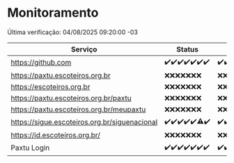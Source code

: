# Monitoramento

Última verificação: 04/08/2025 09:20:00 -03

|Serviço|Status|Últimas 24h|
|---|---|---|
|https://github.com|<span title="2025-07-28: OK=22">✔️</span><span title="2025-07-29: OK=22">✔️</span><span title="2025-07-30: OK=23">✔️</span><span title="2025-07-31: OK=23">✔️</span><span title="2025-08-01: OK=22">✔️</span><span title="2025-08-02: OK=23">✔️</span><span title="2025-08-03: OK=11">✔️</span>|<span title="03/08/2025 10:26:00 -03 : 200">✔️</span><span title="03/08/2025 11:08:00 -03 : 200">✔️</span><span title="03/08/2025 12:09:00 -03 : 200">✔️</span><span title="03/08/2025 13:11:00 -03 : 200">✔️</span><span title="03/08/2025 14:09:00 -03 : 200">✔️</span><span title="03/08/2025 15:13:00 -03 : 200">✔️</span><span title="03/08/2025 16:08:00 -03 : 200">✔️</span><span title="03/08/2025 17:11:00 -03 : 200">✔️</span><span title="03/08/2025 18:09:00 -03 : 200">✔️</span><span title="03/08/2025 19:09:00 -03 : 200">✔️</span><span title="03/08/2025 20:09:00 -03 : 200">✔️</span><span title="03/08/2025 21:58:00 -03 : 200">✔️</span><span title="04/08/2025 00:10:00 -03 : 200">✔️</span><span title="04/08/2025 01:48:00 -03 : 200">✔️</span><span title="04/08/2025 02:29:00 -03 : 200">✔️</span><span title="04/08/2025 03:22:00 -03 : 200">✔️</span><span title="04/08/2025 04:20:00 -03 : 200">✔️</span><span title="04/08/2025 05:16:00 -03 : 200">✔️</span><span title="04/08/2025 06:20:00 -03 : 200">✔️</span><span title="04/08/2025 07:13:00 -03 : 200">✔️</span><span title="04/08/2025 08:10:00 -03 : 200">✔️</span><span title="04/08/2025 09:20:00 -03 : 200">✔️</span>|
|https://paxtu.escoteiros.org.br|<span title="2025-07-28: Falhas=22">❌</span><span title="2025-07-29: Falhas=22">❌</span><span title="2025-07-30: Falhas=23">❌</span><span title="2025-07-31: Falhas=23">❌</span><span title="2025-08-01: Falhas=22">❌</span><span title="2025-08-02: Falhas=23">❌</span><span title="2025-08-03: Falhas=11">❌</span>|<span title="03/08/2025 10:26:00 -03 : 403">❌</span><span title="03/08/2025 11:08:00 -03 : 403">❌</span><span title="03/08/2025 12:09:00 -03 : 403">❌</span><span title="03/08/2025 13:11:00 -03 : 403">❌</span><span title="03/08/2025 14:09:00 -03 : 403">❌</span><span title="03/08/2025 15:13:00 -03 : 403">❌</span><span title="03/08/2025 16:08:00 -03 : 403">❌</span><span title="03/08/2025 17:11:00 -03 : 403">❌</span><span title="03/08/2025 18:09:00 -03 : 403">❌</span><span title="03/08/2025 19:09:00 -03 : 403">❌</span><span title="03/08/2025 20:09:00 -03 : 403">❌</span><span title="03/08/2025 21:58:00 -03 : 403">❌</span><span title="04/08/2025 00:10:00 -03 : 403">❌</span><span title="04/08/2025 01:48:00 -03 : 403">❌</span><span title="04/08/2025 02:29:00 -03 : 403">❌</span><span title="04/08/2025 03:22:00 -03 : 403">❌</span><span title="04/08/2025 04:20:00 -03 : 403">❌</span><span title="04/08/2025 05:16:00 -03 : 403">❌</span><span title="04/08/2025 06:20:00 -03 : 403">❌</span><span title="04/08/2025 07:13:00 -03 : 403">❌</span><span title="04/08/2025 08:10:00 -03 : 403">❌</span><span title="04/08/2025 09:20:00 -03 : 403">❌</span>|
|https://escoteiros.org.br|<span title="2025-07-28: Falhas=22">❌</span><span title="2025-07-29: Falhas=22">❌</span><span title="2025-07-30: Falhas=23">❌</span><span title="2025-07-31: Falhas=23">❌</span><span title="2025-08-01: Falhas=22">❌</span><span title="2025-08-02: Falhas=23">❌</span><span title="2025-08-03: Falhas=11">❌</span>|<span title="03/08/2025 10:26:00 -03 : 403">❌</span><span title="03/08/2025 11:08:00 -03 : 403">❌</span><span title="03/08/2025 12:09:00 -03 : 403">❌</span><span title="03/08/2025 13:11:00 -03 : 403">❌</span><span title="03/08/2025 14:09:00 -03 : 403">❌</span><span title="03/08/2025 15:13:00 -03 : 403">❌</span><span title="03/08/2025 16:08:00 -03 : 403">❌</span><span title="03/08/2025 17:11:00 -03 : 403">❌</span><span title="03/08/2025 18:09:00 -03 : 403">❌</span><span title="03/08/2025 19:09:00 -03 : 403">❌</span><span title="03/08/2025 20:09:00 -03 : 403">❌</span><span title="03/08/2025 21:58:00 -03 : 403">❌</span><span title="04/08/2025 00:10:00 -03 : 403">❌</span><span title="04/08/2025 01:48:00 -03 : 403">❌</span><span title="04/08/2025 02:29:00 -03 : 403">❌</span><span title="04/08/2025 03:22:00 -03 : 403">❌</span><span title="04/08/2025 04:20:00 -03 : 403">❌</span><span title="04/08/2025 05:16:00 -03 : 403">❌</span><span title="04/08/2025 06:20:00 -03 : 403">❌</span><span title="04/08/2025 07:13:00 -03 : 403">❌</span><span title="04/08/2025 08:10:00 -03 : 403">❌</span><span title="04/08/2025 09:20:00 -03 : 403">❌</span>|
|https://paxtu.escoteiros.org.br/paxtu|<span title="2025-07-28: Falhas=22">❌</span><span title="2025-07-29: Falhas=22">❌</span><span title="2025-07-30: Falhas=23">❌</span><span title="2025-07-31: Falhas=23">❌</span><span title="2025-08-01: Falhas=22">❌</span><span title="2025-08-02: Falhas=23">❌</span><span title="2025-08-03: Falhas=11">❌</span>|<span title="03/08/2025 10:26:00 -03 : 403">❌</span><span title="03/08/2025 11:08:00 -03 : 403">❌</span><span title="03/08/2025 12:09:00 -03 : 403">❌</span><span title="03/08/2025 13:11:00 -03 : 403">❌</span><span title="03/08/2025 14:09:00 -03 : 403">❌</span><span title="03/08/2025 15:13:00 -03 : 403">❌</span><span title="03/08/2025 16:08:00 -03 : 403">❌</span><span title="03/08/2025 17:11:00 -03 : 403">❌</span><span title="03/08/2025 18:09:00 -03 : 403">❌</span><span title="03/08/2025 19:09:00 -03 : 403">❌</span><span title="03/08/2025 20:09:00 -03 : 403">❌</span><span title="03/08/2025 21:58:00 -03 : 403">❌</span><span title="04/08/2025 00:10:00 -03 : 403">❌</span><span title="04/08/2025 01:48:00 -03 : 403">❌</span><span title="04/08/2025 02:29:00 -03 : 403">❌</span><span title="04/08/2025 03:22:00 -03 : 403">❌</span><span title="04/08/2025 04:20:00 -03 : 403">❌</span><span title="04/08/2025 05:16:00 -03 : 403">❌</span><span title="04/08/2025 06:20:00 -03 : 403">❌</span><span title="04/08/2025 07:13:00 -03 : 403">❌</span><span title="04/08/2025 08:10:00 -03 : 403">❌</span><span title="04/08/2025 09:20:00 -03 : 403">❌</span>|
|https://paxtu.escoteiros.org.br/meupaxtu|<span title="2025-07-28: Falhas=22">❌</span><span title="2025-07-29: Falhas=22">❌</span><span title="2025-07-30: Falhas=23">❌</span><span title="2025-07-31: Falhas=23">❌</span><span title="2025-08-01: Falhas=22">❌</span><span title="2025-08-02: Falhas=23">❌</span><span title="2025-08-03: Falhas=11">❌</span>|<span title="03/08/2025 10:26:00 -03 : 403">❌</span><span title="03/08/2025 11:08:00 -03 : 403">❌</span><span title="03/08/2025 12:09:00 -03 : 403">❌</span><span title="03/08/2025 13:11:00 -03 : 403">❌</span><span title="03/08/2025 14:09:00 -03 : 403">❌</span><span title="03/08/2025 15:13:00 -03 : 403">❌</span><span title="03/08/2025 16:08:00 -03 : 403">❌</span><span title="03/08/2025 17:11:00 -03 : 403">❌</span><span title="03/08/2025 18:09:00 -03 : 403">❌</span><span title="03/08/2025 19:09:00 -03 : 403">❌</span><span title="03/08/2025 20:09:00 -03 : 403">❌</span><span title="03/08/2025 21:58:00 -03 : 403">❌</span><span title="04/08/2025 00:10:00 -03 : 403">❌</span><span title="04/08/2025 01:48:00 -03 : 403">❌</span><span title="04/08/2025 02:29:00 -03 : 403">❌</span><span title="04/08/2025 03:22:00 -03 : 403">❌</span><span title="04/08/2025 04:20:00 -03 : 403">❌</span><span title="04/08/2025 05:16:00 -03 : 403">❌</span><span title="04/08/2025 06:20:00 -03 : 403">❌</span><span title="04/08/2025 07:13:00 -03 : 403">❌</span><span title="04/08/2025 08:10:00 -03 : 403">❌</span><span title="04/08/2025 09:20:00 -03 : 403">❌</span>|
|https://sigue.escoteiros.org.br/siguenacional|<span title="2025-07-28: OK=22">✔️</span><span title="2025-07-29: OK=22">✔️</span><span title="2025-07-30: OK=23">✔️</span><span title="2025-07-31: OK=23">✔️</span><span title="2025-08-01: OK=22">✔️</span><span title="2025-08-02: OK=22, Falhas=1">⚠️</span><span title="2025-08-03: OK=11">✔️</span>|<span title="03/08/2025 10:26:00 -03 : 200">✔️</span><span title="03/08/2025 11:08:00 -03 : 200">✔️</span><span title="03/08/2025 12:09:00 -03 : 200">✔️</span><span title="03/08/2025 13:11:00 -03 : 200">✔️</span><span title="03/08/2025 14:09:00 -03 : 200">✔️</span><span title="03/08/2025 15:13:00 -03 : 200">✔️</span><span title="03/08/2025 16:08:00 -03 : 200">✔️</span><span title="03/08/2025 17:11:00 -03 : 200">✔️</span><span title="03/08/2025 18:09:00 -03 : 200">✔️</span><span title="03/08/2025 19:09:00 -03 : 200">✔️</span><span title="03/08/2025 20:09:00 -03 : 200">✔️</span><span title="03/08/2025 21:58:00 -03 : 200">✔️</span><span title="04/08/2025 00:10:00 -03 : 200">✔️</span><span title="04/08/2025 01:48:00 -03 : 200">✔️</span><span title="04/08/2025 02:29:00 -03 : 200">✔️</span><span title="04/08/2025 03:22:00 -03 : 200">✔️</span><span title="04/08/2025 04:20:00 -03 : 200">✔️</span><span title="04/08/2025 05:16:00 -03 : 200">✔️</span><span title="04/08/2025 06:20:00 -03 : 200">✔️</span><span title="04/08/2025 07:13:00 -03 : 200">✔️</span><span title="04/08/2025 08:10:00 -03 : 200">✔️</span><span title="04/08/2025 09:20:00 -03 : 200">✔️</span>|
|https://id.escoteiros.org.br/|<span title="2025-07-28: Falhas=22">❌</span><span title="2025-07-29: Falhas=22">❌</span><span title="2025-07-30: Falhas=23">❌</span><span title="2025-07-31: Falhas=23">❌</span><span title="2025-08-01: Falhas=22">❌</span><span title="2025-08-02: Falhas=23">❌</span><span title="2025-08-03: Falhas=11">❌</span>|<span title="03/08/2025 10:26:00 -03 : 403">❌</span><span title="03/08/2025 11:08:00 -03 : 403">❌</span><span title="03/08/2025 12:09:00 -03 : 403">❌</span><span title="03/08/2025 13:11:00 -03 : 403">❌</span><span title="03/08/2025 14:09:00 -03 : 403">❌</span><span title="03/08/2025 15:13:00 -03 : 403">❌</span><span title="03/08/2025 16:08:00 -03 : 403">❌</span><span title="03/08/2025 17:11:00 -03 : 403">❌</span><span title="03/08/2025 18:09:00 -03 : 403">❌</span><span title="03/08/2025 19:09:00 -03 : 403">❌</span><span title="03/08/2025 20:09:00 -03 : 403">❌</span><span title="03/08/2025 21:58:00 -03 : 403">❌</span><span title="04/08/2025 00:10:00 -03 : 403">❌</span><span title="04/08/2025 01:48:00 -03 : 403">❌</span><span title="04/08/2025 02:29:00 -03 : 403">❌</span><span title="04/08/2025 03:22:00 -03 : 403">❌</span><span title="04/08/2025 04:20:00 -03 : 403">❌</span><span title="04/08/2025 05:16:00 -03 : 403">❌</span><span title="04/08/2025 06:20:00 -03 : 403">❌</span><span title="04/08/2025 07:13:00 -03 : 403">❌</span><span title="04/08/2025 08:10:00 -03 : 403">❌</span><span title="04/08/2025 09:20:00 -03 : 403">❌</span>|
|Paxtu Login|<span title="2025-07-28: OK=22">✔️</span><span title="2025-07-29: OK=22">✔️</span><span title="2025-07-30: OK=23">✔️</span><span title="2025-07-31: OK=23">✔️</span><span title="2025-08-01: OK=22">✔️</span><span title="2025-08-02: OK=23">✔️</span><span title="2025-08-03: OK=11">✔️</span>|<span title="03/08/2025 10:26:00 -03 : 200">✔️</span><span title="03/08/2025 11:08:00 -03 : 200">✔️</span><span title="03/08/2025 12:09:00 -03 : 200">✔️</span><span title="03/08/2025 13:11:00 -03 : 200">✔️</span><span title="03/08/2025 14:09:00 -03 : 200">✔️</span><span title="03/08/2025 15:13:00 -03 : 200">✔️</span><span title="03/08/2025 16:08:00 -03 : 200">✔️</span><span title="03/08/2025 17:11:00 -03 : 200">✔️</span><span title="03/08/2025 18:09:00 -03 : 200">✔️</span><span title="03/08/2025 19:09:00 -03 : 200">✔️</span><span title="03/08/2025 20:09:00 -03 : 200">✔️</span><span title="03/08/2025 21:58:00 -03 : 200">✔️</span><span title="04/08/2025 00:10:00 -03 : 200">✔️</span><span title="04/08/2025 01:48:00 -03 : 200">✔️</span><span title="04/08/2025 02:29:00 -03 : 200">✔️</span><span title="04/08/2025 03:22:00 -03 : 200">✔️</span><span title="04/08/2025 04:20:00 -03 : 200">✔️</span><span title="04/08/2025 05:16:00 -03 : 200">✔️</span><span title="04/08/2025 06:20:00 -03 : 200">✔️</span><span title="04/08/2025 07:13:00 -03 : 200">✔️</span><span title="04/08/2025 08:10:00 -03 : 200">✔️</span><span title="04/08/2025 09:20:00 -03 : 200">✔️</span>|
